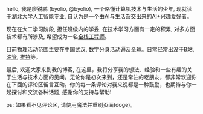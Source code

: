 hello, 我是廖锐鹏 (byolio, @byolio), 一个略懂计算机技术与生活的少年, 现就读于[湖北大学](https://www.hubu.edu.cn/)人工智能专业, 自认为是一个由[AI](https://zh.wikipedia.org/wiki/%E4%BA%BA%E5%B7%A5%E6%99%BA%E8%83%BD)与生活杂交出来的[AI+](https://baike.baidu.com/item/AI%2B/19622390)兴趣爱好者。

现在在大二学习阶段, 担任班级内的学委, 在技术学习方面有一定的积累, 对多方面技术都有所涉及, 希望成为一名[全栈工程师](https://baike.baidu.com/link?url=3gCZSXxlXsoLG2GrDuE_suthm8bBEdAoF37GFMBiBCJOwA0UInbPIqVHcRMVWsWAfVAC13PjwjmJ0BG7nQP2tz88Lv2ouEkxRtqDM8Q-C9iDWQaWJxYq-Ds5Y4UmzVQv)。

目前物理活动范围主要在中国武汉, 数字分身活动遍及全球。日常经常出没于[B站](https://www.bilibili.com/), [油管](https://www.youtube.com/), [推特](https://www.x.com)等。

最后, 欢迎大家来到我的博客, 在这里，我将分享我的想法、经验和一些有趣的关于生活与技术方面的见闻。无论你是初次来到，还是常驻的老朋友，都非常欢迎你在下面的评论区留言互动。你的每一条评论对我来说都是一种鼓励，也期待与你一起探讨和交流各种话题, 感谢你的支持与帮助!

ps: 如果看不见评论区, 请使用魔法并重刷页面(doge)。
